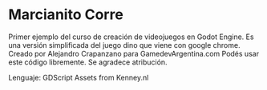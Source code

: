 # Marcianito Corre
 
Primer ejemplo del curso de creación de videojuegos en Godot Engine.
Es una versión simplificada del juego dino que viene con google chrome.
Creado por Alejandro Crapanzano para GamedevArgentina.com
Podés usar este código libremente. Se agradece atribución.

Lenguaje: GDScript
Assets from Kenney.nl

